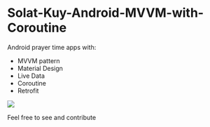 # Solat-Kuy-Android-MVVM-with-Coroutine
Android prayer time apps with: 
- MVVM pattern 
- Material Design 
- Live Data 
- Coroutine
- Retrofit 

![](https://camo.githubusercontent.com/e1459518188f17c1fa6a30570ca5d21530975f9e/68747470733a2f2f646576656c6f7065722e616e64726f69642e636f6d2f746f7069632f6c69627261726965732f6172636869746563747572652f696d616765732f66696e616c2d6172636869746563747572652e706e67)

Feel free to see and contribute
